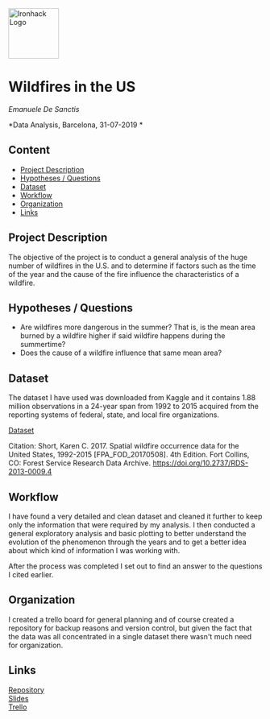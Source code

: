 <img src="https://bit.ly/2VnXWr2" alt="Ironhack Logo" width="100"/>

# Wildfires in the US
*Emanuele De Sanctis*

*Data Analysis, Barcelona, 31-07-2019 *

## Content
- [Project Description](#project-description)
- [Hypotheses / Questions](#hypotheses-/-questions)
- [Dataset](#dataset)
- [Workflow](#workflow)
- [Organization](#organization)
- [Links](#links)

<a name="project-description"></a>

## Project Description
The objective of the project is to conduct a general analysis of the huge number of wildfires in the U.S. and to determine if factors such as the time of the year and the cause of the fire influence the characteristics of a wildfire.

<a name="hypotheses-/-questions"></a>

## Hypotheses / Questions
- Are wildfires more dangerous in the summer? That is, is the mean area burned by a wildfire higher if said wildfire happens during the summertime?
- Does the cause of a wildfire influence that same mean area?


<a name="dataset"></a>

## Dataset
The dataset I have used was downloaded from Kaggle and it contains 1.88 million observations in a 24-year span from 1992 to 2015 acquired from the reporting systems of federal, state, and local fire organizations.  

[Dataset](https://www.kaggle.com/rtatman/188-million-us-wildfires) 

Citation: Short, Karen C. 2017. Spatial wildfire occurrence data for the United States, 1992-2015 [FPA_FOD_20170508]. 4th Edition. Fort Collins, CO: Forest Service Research Data Archive. https://doi.org/10.2737/RDS-2013-0009.4

<a name="workflow"></a>

## Workflow
I have found a very detailed and clean dataset and cleaned it further to keep only the information that were required by my analysis. I then conducted a general exploratory analysis and basic plotting to better understand the evolution of the phenomenon through the years and to get a better idea about which kind of information I was working with.

After the process was completed I set out to find an answer to the questions I cited earlier.
<a name="organization"></a>

## Organization
I created a trello board for general planning and of course created a repository for backup reasons and version control, but given the fact that the data was all concentrated in a single dataset there wasn't much need for organization.

<a name="links"></a>

## Links

[Repository](https://github.com/Sciabbala/Project-Week-5-Your-Own-Project)  
[Slides](https://slides.com/)  
[Trello](https://trello.com/b/DSAv1D61/project-4-us-wildfires)  
